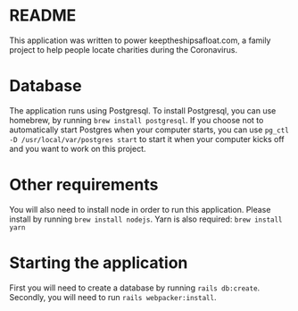 # README

This application was written to power keeptheshipsafloat.com, a family project to help people locate charities during the Coronavirus.

# Database
The application runs using Postgresql.  To install Postgresql, you can use homebrew, by running `brew install postgresql`.  If you choose not to automatically start Postgres when your computer starts, you can use `pg_ctl -D /usr/local/var/postgres start` to start it when your computer kicks off and you want to work on this project.

# Other requirements
You will also need to install node in order to run this application.  Please install by running `brew install nodejs`.  Yarn is also required: `brew install yarn`

# Starting the application
First you will need to create a database by running `rails db:create`.  Secondly, you will need to run `rails webpacker:install`.
